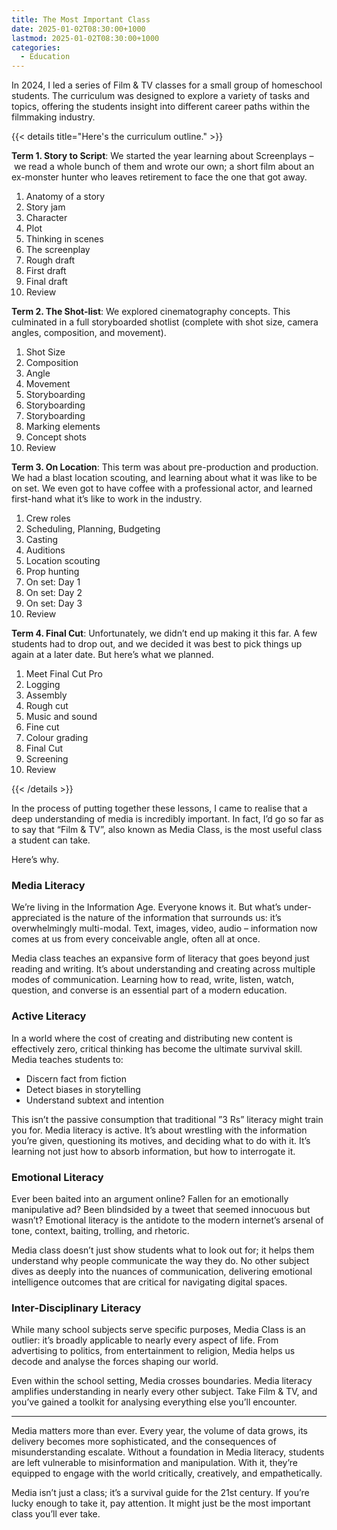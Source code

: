 ```yaml
---
title: The Most Important Class
date: 2025-01-02T08:30:00+1000
lastmod: 2025-01-02T08:30:00+1000
categories:
  - Education
---
```


In 2024, I led a series of Film & TV classes for a small group of homeschool students. The curriculum was designed to explore a variety of tasks and topics, offering the students insight into different career paths within the filmmaking industry.

<!--more-->

{{< details title="Here's the curriculum outline." >}}

**Term 1. Story to Script**: We started the year learning about Screenplays – we read a whole bunch of them and wrote our own; a short film about an ex-monster hunter who leaves retirement to face the one that got away.

1. Anatomy of a story
2. Story jam
3. Character
4. Plot
5. Thinking in scenes
6. The screenplay
7. Rough draft
8. First draft
9. Final draft
10. Review

**Term 2. The Shot-list**: We explored cinematography concepts. This culminated in a full storyboarded shotlist (complete with shot size, camera angles, composition, and movement).

1. Shot Size
2. Composition
3. Angle
4. Movement
5. Storyboarding
6. Storyboarding
7. Storyboarding
8. Marking elements
9. Concept shots
10. Review

**Term 3. On Location**: This term was about pre-production and production. We had a blast location scouting, and learning about what it was like to be on set. We even got to have coffee with a professional actor, and learned first-hand what it’s like to work in the industry.

1. Crew roles
2. Scheduling, Planning, Budgeting
3. Casting
4. Auditions
5. Location scouting
6. Prop hunting
7. On set: Day 1
8. On set: Day 2
9. On set: Day 3
10. Review

**Term 4. Final Cut**: Unfortunately, we didn’t end up making it this far. A few students had to drop out, and we decided it was best to pick things up again at a later date. But here’s what we planned.

1. Meet Final Cut Pro
2. Logging
3. Assembly
4. Rough cut
5. Music and sound
6. Fine cut
7. Colour grading
8. Final Cut
9. Screening
10. Review

{{< /details >}}

In the process of putting together these lessons, I came to realise that a deep understanding of media is incredibly important. In fact, I’d go so far as to say that “Film & TV”, also known as Media Class, is the most useful class a student can take.

Here’s why.

### Media Literacy

We’re living in the Information Age. Everyone knows it. But what’s under-appreciated is the nature of the information that surrounds us: it’s overwhelmingly multi-modal. Text, images, video, audio – information now comes at us from every conceivable angle, often all at once.

Media class teaches an expansive form of literacy that goes beyond just reading and writing. It’s about understanding and creating across multiple modes of communication. Learning how to read, write, listen, watch, question, and converse is an essential part of a modern education.

### Active Literacy

In a world where the cost of creating and distributing new content is effectively zero, critical thinking has become the ultimate survival skill. Media teaches students to:

- Discern fact from fiction
- Detect biases in storytelling
- Understand subtext and intention

This isn’t the passive consumption that traditional ”3 Rs” literacy might train you for. Media literacy is active. It’s about wrestling with the information you’re given, questioning its motives, and deciding what to do with it. It’s learning not just how to absorb information, but how to interrogate it.

### Emotional Literacy

Ever been baited into an argument online? Fallen for an emotionally manipulative ad? Been blindsided by a tweet that seemed innocuous but wasn’t? Emotional literacy is the antidote to the modern internet’s arsenal of tone, context, baiting, trolling, and rhetoric.

Media class doesn’t just show students what to look out for; it helps them understand why people communicate the way they do. No other subject dives as deeply into the nuances of communication, delivering emotional intelligence outcomes that are critical for navigating digital spaces.

### Inter-Disciplinary Literacy

While many school subjects serve specific purposes, Media Class is an outlier: it’s broadly applicable to nearly every aspect of life. From advertising to politics, from entertainment to religion, Media helps us decode and analyse the forces shaping our world.

Even within the school setting, Media crosses boundaries. Media literacy amplifies understanding in nearly every other subject. Take Film & TV, and you’ve gained a toolkit for analysing everything else you’ll encounter.

---

Media matters more than ever. Every year, the volume of data grows, its delivery becomes more sophisticated, and the consequences of misunderstanding escalate. Without a foundation in Media literacy, students are left vulnerable to misinformation and manipulation. With it, they’re equipped to engage with the world critically, creatively, and empathetically.

Media isn’t just a class; it’s a survival guide for the 21st century. If you’re lucky enough to take it, pay attention. It might just be the most important class you’ll ever take.
